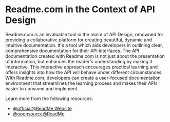 # Readme.com in the Context of API Design

Readme.com is an invaluable tool in the realm of API Design, renowned for providing a collaborative platform for creating beautiful, dynamic and intuitive documentation. It's a tool which aids developers in outlining clear, comprehensive documentation for their API interfaces. The API documentation created with Readme.com is not just about the presentation of information, but enhances the reader's understanding by making it interactive. This interactive approach encourages practical learning and offers insights into how the API will behave under different circumstances. With Readme.com, developers can create a user-focused documentation environment that streamlines the learning process and makes their APIs easier to consume and implement.

Learn more from the following resources:

- [@official@ReadMe Website](https://readme.com)
- [@opensource@ReadMe](https://github.com/orgs/readmeio/repositories?type=source)
